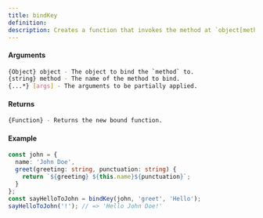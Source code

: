 ```yaml
---
title: bindKey
definition: 
description: Creates a function that invokes the method at `object[method]` with `args` and the `this` binding of `object`.
---
```



#### Arguments


```bash
{Object} object - The object to bind the `method` to.
{string} method - The name of the method to bind.
{...*} [args] - The arguments to be partially applied.
```


#### Returns


```bash
{Function} - Returns the new bound function.
```


#### Example


```ts
const john = {  name: 'John Doe',  greet(greeting: string, punctuation: string) {    return `${greeting} ${this.name}${punctuation}`;  }};const sayHelloToJohn = bindKey(john, 'greet', 'Hello');sayHelloToJohn('!'); // => 'Hello John Doe!'
```